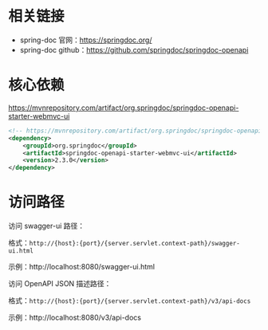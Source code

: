 # 相关链接
- spring-doc 官网：https://springdoc.org/
- spring-doc github：https://github.com/springdoc/springdoc-openapi

# 核心依赖

https://mvnrepository.com/artifact/org.springdoc/springdoc-openapi-starter-webmvc-ui

```xml
<!-- https://mvnrepository.com/artifact/org.springdoc/springdoc-openapi-starter-webmvc-ui -->
<dependency>
    <groupId>org.springdoc</groupId>
    <artifactId>springdoc-openapi-starter-webmvc-ui</artifactId>
    <version>2.3.0</version>
</dependency>
```



# 访问路径

访问 swagger-ui 路径：

格式：`http://{host}:{port}/{server.servlet.context-path}/swagger-ui.html`

示例：http://localhost:8080/swagger-ui.html

访问 OpenAPI JSON 描述路径：

格式：`http://{host}:{port}/{server.servlet.context-path}/v3/api-docs` 

示例：http://localhost:8080/v3/api-docs